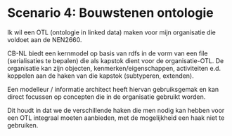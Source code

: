 # Scenario 4: Bouwstenen ontologie


Ik wil een OTL (ontologie in linked data) maken voor mijn organisatie die voldoet aan de NEN2660. 

CB-NL biedt een kernmodel op basis van rdfs in de vorm van een file (serialisaties te bepalen) die als kapstok dient voor de organisatie-OTL. De organisatie kan zijn objecten, kenmerken/eigenschappen, activiteiten e.d. koppelen aan de haken van die kapstok (subtyperen, extenden). 

Een modelleur / informatie architect heeft hiervan gebruiksgemak en kan direct focussen op concepten die in de organisatie gebruikt worden.


Dit houdt in dat we de verschillende haken die men nodig kan hebben voor een OTL integraal moeten aanbieden, met de mogelijkheid een haak niet te gebruiken.  

